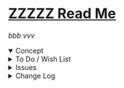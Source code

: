 # [ZZZZZ Read Me]( #xxxxx/README.md )

*bbb vvv*


<details open>
<summary>Concept<summary>

</details>
<details>

<summary>To Do / Wish List</summary>


</details>

<details>

<summary>Issues</summary>


</details>
<details>
<summary>Change Log</summary>

## XXX

* First commit

</details>
